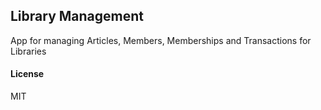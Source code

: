 ## Library Management

 App for managing Articles, Members, Memberships and Transactions for Libraries

#### License

MIT